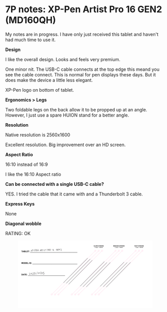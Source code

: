 # 7P notes: XP-Pen Artist Pro 16 GEN2 (MD160QH)

My notes are in progress. I have only just received this tablet and haven't had much time to use it.

**Design**

I like the overall design. Looks and feels very premium.

One minor nit. The USB-C cable connects at the top edge this meand you see the cable connect. This is normal for pen displays these days. But it does make the device a little less elegant.

XP-Pen logo on bottom of tablet.&#x20;

**Ergonomics > Legs**

Two foldable legs on the back allow it to be propped up at an angle. However, I just use a spare HUION stand for a better angle.

**Resolution**

Native resolution is 2560x1600

Excellent resolution. Big improvement over an HD screen.

**Aspect Ratio**

16:10 instead of 16:9

I like the 16:10 Aspect ratio

**Can be connected with a single USB-C cable?**

YES. I tried the cable that it came with and a Thunderbolt 3 cable.

**Express Keys**

None

**Diagonal wobble**

RATING: OK

<figure><img src="../../.gitbook/assets/XP-Pen Artist Pro 16 GEN2 (MD160QH).png" alt=""><figcaption></figcaption></figure>

